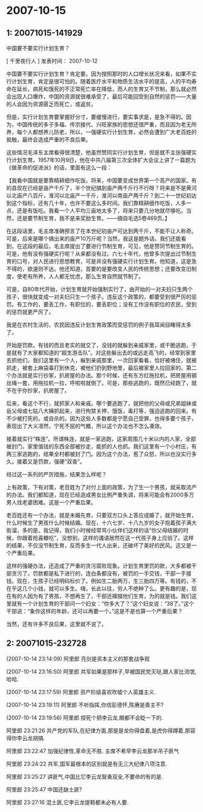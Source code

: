 # 2007-10-15

## 1: 20071015-141929

中国要不要实行计划生育？  

[ 千里夜行人 ]  发表时间： 2007-10-12 

中国要不要实行计划生育？肯定要。因为按照那时的人口增长状况来看，如果不实行计划生育，肯定是很可怕的。随着医疗水平和物质生活水平的提高，人的平均寿命在延长，病死和饿死的不正常死亡率在降低，而人的生育又不节制，那么就必然会出现人口爆炸，中国的资源就很难承受了，最后可能回受到自然的惩罚――大量的人会因为资源匮乏而死亡，或返贫。

但是，实行计划生育要掌握好分寸，要缓慢进行，要实事求是，是急不得的。因为，中国传统的多子多福、传宗接代、兴旺家族的思想还很严重，而且因为老无所养，每个人都想养儿防老，所以，一强硬实行计划生育，必然会遭到广大老百姓的抵触，最终会造成严重的不良后果。

这些情况毛泽东主席看得很清楚，他虽然赞同实行计划生育，但是就不主张强硬实行计划生育。1957年10月9日，他在中共八届第三次全体扩大会议上讲了一篇题为《做革命的促进派》的话，里面有这么一段：

【我看中国就是要靠精耕细作吃饭。将来，中国要变成世界第一个高产的国家。有的县现在已经是亩产千斤了，半个世纪搞到亩产两千斤行不行呀？将来是不是黄河以北亩产八百斤，淮河以北亩产一千斤，淮河以南亩产两千斤？到二十一世纪初达到这个指标，还有几十年，也许不要这么多时间。我们靠精耕细作吃饭，人多一点，还是有饭吃。我看一个人平均三亩地太多了，将来只要几分地就尽够吃。当然，还是要节制生育，我不是来奖励生育。――摘自毛选5卷469页。】

在这段话里，毛主席准确预言了在本世纪初亩产可达到两千斤，不能不让人称奇。可是，后来是哪个搞出来的亩产10万斤呢？当然，我这是题外话。我们还能看到，在这段的最后，毛主席提出了要进行节制生育，可见，他是赞同节制生育的。可是，他有没有强硬实行呢？从来都没有过。六七十年代，他曾多次提出过节制生育的口号，对人民进行思想教育，可是并没有强硬实行计划生育。他知道，这是急不得的，欲速则不达。他还知道，首要的是要改变人民的传统思想；还要改变旧制度，使老有所养，人人都无忧虑，那么生育自然就节制了。

可是，自80年代开始，计划生育就开始强制实行了，由开始的一对夫妇只生两个孩子，很快就变成一对夫妇只生一个孩子。违反这个政策的，都要受到很严厉的惩罚。有工作的，要丢工作，有职位的，要丢职位；没有工作没有职位的农民，受到的惩罚就更严厉了。

我是在农村生活的，农民因违反计划生育政策而受惩罚的例子我耳闻目睹得太多了。

开始是罚款。有钱的而且老实的就交了，没钱的就躲到亲戚家里，或干脆逃跑，于是就有了大家都知道的“超生游击队”。对这些躲出去的或远走高飞的，经常到家里去抓他们。我们这里有一个人，躲到亲戚那里，一次回家看看，恰好被堵住，就被抓走，被套上麻袋毒打到休克，被他们扔到野地里，最后被家里人拉回家的。第二个办法就是实行抄家，扒房屋的办法。那个时候，还有东方红拖拉机，把房屋用钢丝绳一套，用拖拉机一拉，呼啦啦就倒了。可是，那些逃跑的，既然已经跑了，就不在乎你抄家，扒房屋了。

后来，看这个不行，就抓家人和亲戚。哪个要逃跑了，就把他的父母或兄弟姐妹或岳父母或七姑八大姨抓起来，进行拘禁关押，饿饭，毒打等，强迫逃跑的回来。有不少被打死的，或自杀的。因为这些人多数都是宁愿自己受罪，也得多要个孩子，表现出了大义凛然，宁死不屈的气概，所以这个办法也不怎么凑效。

接着就实行“株连”。所谓株连，就是一家逃跑，这家周围几十米以内的人家，全部被封门，家里值钱的东西全部被抄走，能抓的人也抓。我们这里有一个小村庄，有两三家逃跑的，结果全村都被封了门。因为这个办法，惹了众怒，所以也没实行多久。接着又是罚款，强硬“双查”。

经过这一系列的严厉措施，结果怎么样呢？

上有政策，下有对策，老百姓为了对付上面的政策，为了生一个男孩，就采取流产的办法。我们都知道，现在已经造成男女比例严重失调，将来可能会有2000多万男人找老婆困难。这是一个严重后果。

老百姓还有一个办法，就是未婚先育。只要双方口头上答应成婚了，就开始生育，什么时候生了男孩什么时候结婚。现在，十六七岁、十八九岁的女子抱着孩子满大街溜，多的是。我记得，我们小时候经常骂小伙伴们这样的话“你父母结婚的时候，你跟着抢喜糖吃”，没想到，这样的谶语居然在这一代孩子身上应验了。这样的结果，不仅没节制生育，反而多生一代人出来，还破坏了美好的民风。这又是一个严重后果。

这样的强硬办法，还造成了严重的贪污腐败现象。计划生育里罚的款，大多都被干部贪污了。罚款都是私下进行的，连白条都没有，被罚的一手交钱，干部一手接钱。现在，生孩子已经明码标价了。例如生二胎两万，生三胎四万等。有钱的，不在乎这几个小钱，就可以多生。嗨，长此以往，穷人不绝种了么。更有趣的是，现在有的人因为有了男孩，不想再生了，干部还撺掇他们生育，为的就是钱。我们这里就有一个计划生育的干部问一个妇女：“你多大了？”这个妇女说：“38了。”这个干部说：“象你这样的年龄，还可以再要一个。”这是不是也算一个严重后果？

当然，还有许多不良后果，这里就不说了。

## 2: 20071015-232728

(2007-10-14 23:14:09) 阿里郎 亮剑是资本主义的那套战争观 

(2007-10-14 23:16:50) 阿里郎 共军如果是那样子,早被国民党灭哒,跟人家比流氓,哈哈. 

(2007-10-14 23:17:59) 阿里郎 资产阶级喜欢吹嘘个人英雄主义. 

(2007-10-14 23:19:11) 阿里郎 不听指挥,你信彭德怀,陈赓是善主不? 

(2007-10-14 23:19:56) 阿里郎 捏死个把李云龙,眼都不会眨一下的.

阿里郎 23:21:26 共产党的军队,在纪律方面,那是是龙你得盘着,是虎你得蹲着,那容得你李云龙胡搞.

阿里郎 23:22:47 加强纪律性,革命无不胜. 主席不希罕李云龙那半吊子匪气

阿里郎 23:24:22 共军,国军最根本的区别就是有无三大纪律八项注意.

阿里郎 23:25:27 讲匪气,中国比它李云龙智勇双全,不要命的有的是.

阿里郎 23:25:47 中国还缺土匪?

阿里郎 23:27:16 混土匪,它李云龙提鞋都未必有人要.

